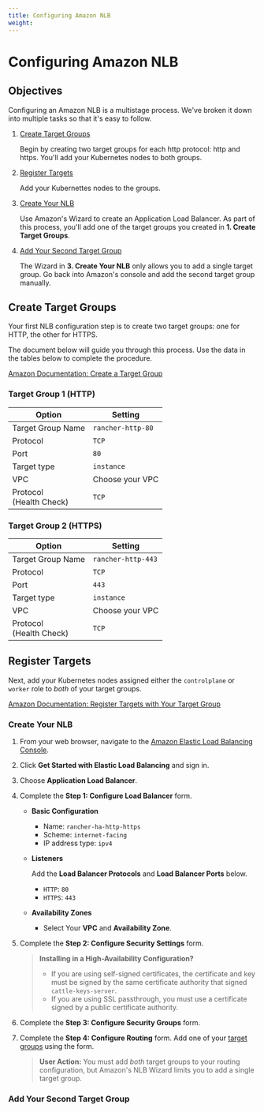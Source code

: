 ```yaml
---
title: Configuring Amazon NLB
weight:
---
```

# Configuring Amazon NLB

## Objectives

Configuring an Amazon NLB is a multistage process. We've broken it down into multiple tasks so that it's easy to follow.

1. [Create Target Groups](#create-target-groups)

	Begin by creating two target groups for each http protocol: http and https. You'll add your Kubernetes nodes to both groups.

2. [Register Targets](#register-targets)

	Add your Kubernettes nodes to the groups.

3. [Create Your NLB](#create-your-NLB)

	Use Amazon's Wizard to create an Application Load Balancer. As part of this process, you'll add one of the target groups you created in **1. Create Target Groups**.

4. [Add Your Second Target Group](#placeholder)

	The Wizard in **3. Create Your NLB** only allows you to add a single target group. Go back into Amazon's console and add the second target group manually.


## Create Target Groups

Your first NLB configuration step is to create two target groups: one for HTTP, the other for HTTPS.

The document below will guide you through this process. Use the data in the tables below to complete the procedure.

[Amazon Documentation: Create a Target Group](https://docs.aws.amazon.com/elasticloadbalancing/latest/application/create-target-group.html)

### Target Group 1 (HTTP)

Option                      | Setting
----------------------------|------------------------------------
Target Group Name           | `rancher-http-80`
Protocol                    | `TCP`
Port                        | `80`
Target type                 | `instance`
VPC                         | Choose your VPC
Protocol<br/>(Health Check) | `TCP`


### Target Group 2 (HTTPS)

Option                      | Setting
----------------------------|------------------------------------
Target Group Name           | `rancher-http-443`
Protocol                    | `TCP`
Port                        | `443`
Target type                 | `instance`
VPC                         | Choose your VPC
Protocol<br/>(Health Check) | `TCP`

## Register Targets

Next, add your Kubernetes nodes assigned either the `controlplane` or `worker` role to _both_ of your target groups.

[Amazon Documentation: Register Targets with Your Target Group](https://docs.aws.amazon.com/elasticloadbalancing/latest/application/target-group-register-targets.html)

### Create Your NLB

1. From your web browser, navigate to the [Amazon Elastic Load Balancing Console](https://aws.amazon.com/elasticloadbalancing/).

2. Click **Get Started with Elastic Load Balancing** and sign in.

3. Choose **Application Load Balancer**.

4. Complete the **Step 1: Configure Load Balancer** form.
	- **Basic Configuration**

	   - Name: `rancher-ha-http-https`
	   - Scheme: `internet-facing`
	   - IP address type: `ipv4`
	- **Listeners**

		Add the **Load Balancer Protocols** and **Load Balancer Ports** below.
		- `HTTP`: `80`
		- `HTTPS`: `443`

	- **Availability Zones**

	   - Select Your **VPC** and **Availability Zone**.

5. Complete the **Step 2: Configure Security Settings** form.

	>**Installing in a High-Availability Configuration?**
	> - If you are using self-signed certificates, the certificate and key must be signed by the same certificate authority that signed `cattle-keys-server`.
	> - If you are using SSL passthrough, you must use a certificate signed by a public certificate authority.

6. Complete the **Step 3: Configure Security Groups** form.

7. Complete the **Step 4: Configure Routing** form. Add one of your [target groups](#create-target-groups) using the form.

	>**User Action:** You must add _both_ target groups to your routing configuration, but Amazon's NLB Wizard limits you to add a single target group.

### Add Your Second Target Group
